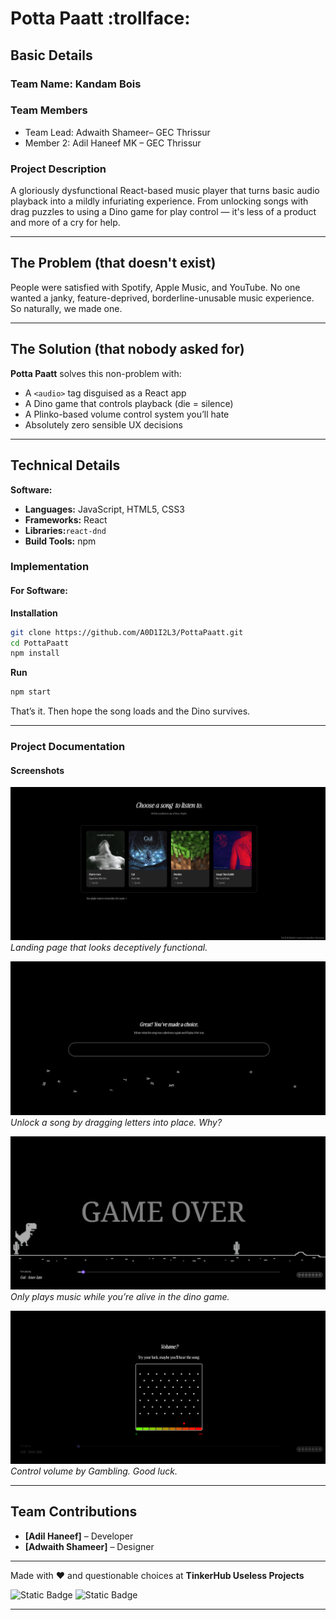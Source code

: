 
# Potta Paatt :trollface:

## Basic Details

### Team Name: **Kandam Bois**

### Team Members

* Team Lead: Adwaith Shameer– GEC Thrissur
* Member 2: Adil Haneef MK – GEC Thrissur

### Project Description

A gloriously dysfunctional React-based music player that turns basic audio playback into a mildly infuriating experience.
From unlocking songs with drag puzzles to using a Dino game for play control — it's less of a product and more of a cry for help.

---

## The Problem (that doesn't exist)

People were satisfied with Spotify, Apple Music, and YouTube.
No one wanted a janky, feature-deprived, borderline-unusable music experience.
So naturally, we made one.

---

## The Solution (that nobody asked for)

**Potta Paatt** solves this non-problem with:

* A `<audio>` tag disguised as a React app
* A Dino game that controls playback (die = silence)
* A Plinko-based volume control system you’ll hate
* Absolutely zero sensible UX decisions

---

## Technical Details

**Software:**

* **Languages:** JavaScript, HTML5, CSS3
* **Frameworks:** React 
* **Libraries:**`react-dnd` 
* **Build Tools:** npm


### Implementation

#### For Software:

**Installation**

```bash
git clone https://github.com/A0D1I2L3/PottaPaatt.git
cd PottaPaatt
npm install
```

**Run**
```bash
npm start
```

That’s it. Then hope the song loads and the Dino survives.

---

### Project Documentation

#### Screenshots

![Home Page](image-2.png)
*Landing page that looks deceptively functional.*

![Drag game](image-3.png)
*Unlock a song by dragging letters into place. Why?*

![Dino Game](image.png)
*Only plays music while you’re alive in the dino game.*

![Plinko Volume](image-5.png)*Control volume by Gambling. Good luck.*

---


## Team Contributions

* **\[Adil Haneef]** – Developer
* **\[Adwaith Shameer]** – Designer

---

Made with ❤️ and questionable choices at **TinkerHub Useless Projects**

![Static Badge](https://img.shields.io/badge/TinkerHub-24?color=%23000000\&link=https%3A%2F%2Fwww.tinkerhub.org%2F)
![Static Badge](https://img.shields.io/badge/UselessProjects--25-25?link=https%3A%2F%2Fwww.tinkerhub.org%2Fevents%2FQ2Q1TQKX6Q%2FUseless%2520Projects)

---

